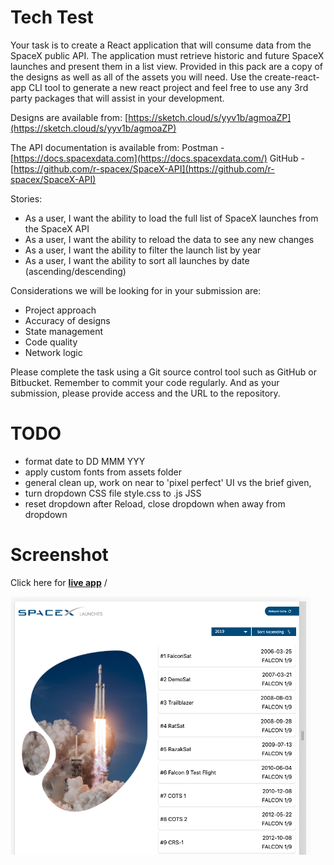 # Tech Test

Your task is to create a React application that will consume data from the SpaceX public API. The application must retrieve historic and future SpaceX launches and present them in a list view.
Provided in this pack are a copy of the designs as well as all of the assets you will need. Use the create-react-app CLI tool to generate a new react project and feel free to use any 3rd party packages that will assist in your development.

Designs are available from: [https://sketch.cloud/s/yyv1b/agmoaZP](https://sketch.cloud/s/yyv1b/agmoaZP)

The API documentation is available from:
Postman - [https://docs.spacexdata.com](https://docs.spacexdata.com/)
GitHub - [https://github.com/r-spacex/SpaceX-API](https://github.com/r-spacex/SpaceX-API)

Stories:

- As a user, I want the ability to load the full list of SpaceX launches from the SpaceX API
- As a user, I want the ability to reload the data to see any new changes
- As a user, I want the ability to filter the launch list by year
- As a user, I want the ability to sort all launches by date (ascending/descending)

Considerations we will be looking for in your submission are:

- Project approach
- Accuracy of designs
- State management
- Code quality
- Network logic

Please complete the task using a Git source control tool such as GitHub or Bitbucket. Remember to commit your code regularly. And as your submission, please provide access and the URL to the repository.

# TODO

- format date to DD MMM YYY
- apply custom fonts from assets folder
- general clean up, work on near to 'pixel perfect' UI vs the brief given,
- turn dropdown CSS file style.css to .js JSS
- reset dropdown after Reload, close dropdown when away from dropdown

# Screenshot

Click here for [**live app**](https://https://youthful-sammet-58ff7d.netlify.app/) /

<img src="src/assets/screenshot.png" width="480">
